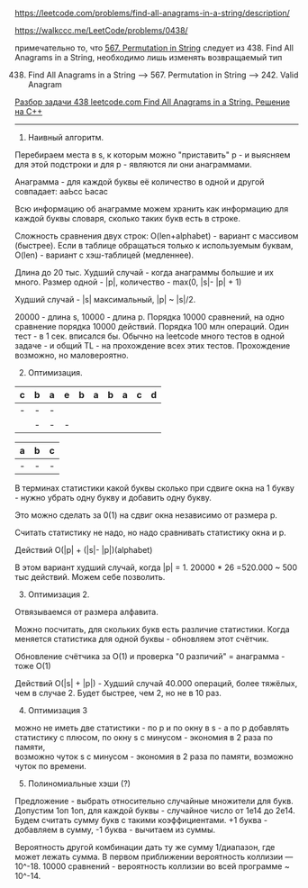 
https://leetcode.com/problems/find-all-anagrams-in-a-string/description/

https://walkccc.me/LeetCode/problems/0438/

примечательно то, что [567. Permutation in String](https://leetcode.com/problems/permutation-in-string/description/) 
следует из 438. Find All Anagrams in a String, необходимо лишь изменять возвращаемый тип

438. Find All Anagrams in a String --> 567. Permutation in String --> 242. Valid Anagram

[Разбор задачи 438 leetcode.com Find All Anagrams in a String. Решение на C++](https://www.youtube.com/watch?v=VKB7q3Sfjuk&ab_channel=3.5%D0%B7%D0%B0%D0%B4%D0%B0%D1%87%D0%B8%D0%B2%D0%BD%D0%B5%D0%B4%D0%B5%D0%BB%D1%8E)

________

1. Наивный алгоритм.

Перебираем места в s, к которым можно "приставить" р - и выясняем для этой подстроки и для р - являются ли они анаграммами.

Анаграмма - для каждой буквы её количество в одной и другой совпадает: ааЬсс          Ьасас

Всю информацию об анаграмме можем хранить как информацию для каждой буквы словаря, сколько таких букв есть в строке.

Сложность сравнения двух строк: O(len+alphabet) - вариант с массивом (быстрее). 
Если в таблице обращаться только к используемым буквам, O(len) - вариант с хэш-таблицей (медленнее).

Длина до 20 тыс. Худший случай - когда анаграммы большие и их много. Размер одной - |p|, количество - max(0, |s|- |p| + 1)

Худший случай - |s| максимальный, |p| ~ |s|/2.

20000 - длина s, 10000 - длина р. Порядка 10000 сравнений, на одно сравнение порядка 10000 действий. Порядка 100 млн операций. 
Один тест - в 1 сек. вписался бы. 
Обычно на leetcode много тестов в одной задаче - и общий TL - на прохождение всех этих тестов. Прохождение возможно, но маловероятно.

2. Оптимизация. 

| c 	| b 	| a 	| e 	| b 	| a 	| b 	| a 	| c 	| d 	|
|---	|---	|---	|---	|---	|---	|---	|---	|---	|---	|
| - 	| - 	| - 	|   	|   	|   	|   	|   	|   	|   	|
|   	| - 	| - 	| - 	|   	|   	|   	|   	|   	|   	|

| a 	| b 	| c 	|
|---	|---	|---	|
| - 	| - 	| - 	|

В терминах статистики какой буквы сколько при сдвиге окна на 1 букву - нужно убрать одну букву и добавить одну букву.

Это можно сделать за 0(1) на сдвиг окна независимо от размера р.

Считать статистику не надо, но надо сравнивать статистику окна и р.

Действий O(|p| + (|s|- |p|)(alphabet)

В этом вариант худший случай, когда |p| = 1. 20000 * 26 =520.000 ~ 500 тыс действий. Можем себе позволить.

3. Оптимизация 2.

Отвязываемся от размера алфавита.

Можно посчитать, для скольких букв есть различие статистики. 
Когда меняется статистика для одной буквы - обновляем этот счётчик.

Обновление счётчика за O(1) и проверка "0 разпичий" = анаграмма - тоже O(1)

Действий O(|s| + |p|) - Худший случай 40.000 операций, более тяжёлых, чем в случае 2. 
Будет быстрее, чем 2, но не в 10 раз.

4. Оптимизация 3 

можно не иметь две статистики - по p и по окну в s - а по р добавлять статистику с плюсом, по окну s с минусом - экономия в 2 раза по памяти,  
возможно чуток s с минусом - экономия в 2 раза по памяти, возможно чуток по времени.

5. Полиномиальные хэши (?)

Предложение - выбрать относительно случайные множители для букв. 
Допустим 1оп 1оп, для каждой буквы - случайное число от 1е14 до 2е14. 
Будем считать сумму букв с такими коэффициентами. +1 буква - добавляем в сумму, -1 буква - вычитаем из суммы.

Вероятность другой комбинации дать ту же сумму 1/диапазон, где может лежать сумма. В первом приближении 
вероятность коллизии —10^-18. 10000 сравнений - вероятность коллизии во всей программе ~ 10^-14.




